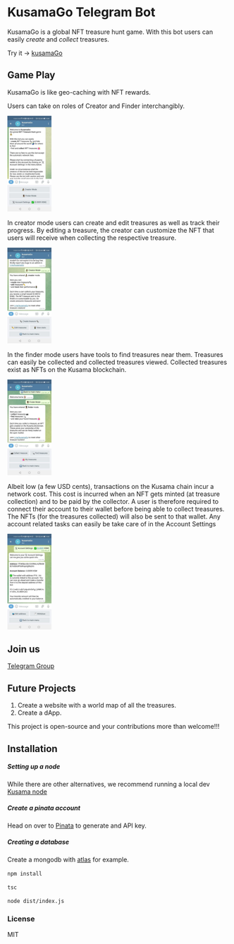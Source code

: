 # KusamaGo Telegram Bot

KusamaGo is a global NFT treasure hunt game. 
With this bot users can easily *create* and *collect* treasures.

Try it -> [kusamaGo](t.me/kusamaGo_bot)
## Game Play

KusamaGo is like geo-caching with NFT rewards.

Users can take on roles of Creator and Finder interchangibly.

<img src="./assets/mainMenu.jpg?raw=true" width="100" alt="Main Menu">

In creator mode users can create and edit treasures as well as track their progress. By editing a treasure, the creator can customize the NFT that users will receive when collecting the respective treasure.

<img src="./assets/creatorMenu.jpg?raw=true" width="100" alt="Creator Menu">

In the finder mode users have tools to find treasures near them. Treasures can easily be collected and collected treasures viewed. Collected treasures exist as NFTs on the Kusama blockchain.

<img src="./assets/finderMenu.jpg?raw=true" width="100" alt="Finder Menu">

Albeit low (a few USD cents), transactions on the Kusama chain incur a network cost. This cost is incurred when an NFT gets minted (at treasure collection) and to be paid by the collector. A user is therefore required to connect their account to their wallet before being able to collect treasures. The NFTs (for the treasures collected) will also be sent to that wallet. Any account related tasks can easily be take care of in the Account Settings

<img src="./assets/accountSettings.jpg?raw=true" width="100" alt="Account Settings">

## Join us
[Telegram Group](t.me/kusamaGo)

## Future Projects
1. Create a website with a world map of all the treasures.
2. Create a dApp.

This project is open-source and your contributions more than welcome!!!

## Installation
##### Setting up a node
While there are other alternatives, we recommend running a local dev [Kusama node](https://guide.kusama.network/docs/maintain-sync/)

##### Create a pinata account
Head on over to [Pinata](https://www.pinata.cloud/) to generate and API key.

##### Creating a database
Create a mongodb with [atlas](https://www.mongodb.com/atlas/database) for example.

```npm install```

```tsc```

```node dist/index.js```

### License
MIT
